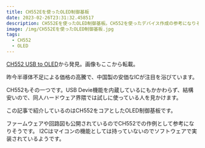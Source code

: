 ```yaml
---
title: CH552Eを使ったOLED制御基板
date: 2023-02-26T23:31:32.458517
description: CH552Eを使ったOLED制御基板。CH552を使ったデバイス作成の参考になりそう
image: /img/CH552Eを使ったOLED制御基板.jpg
tags:
  - CH552
  - OLED
---
```

[CH552 USB to OLED](https://hackaday.io/project/189077-ch552-usb-to-oled)から発見。画像もここから転載。

昨今半導体不足による価格の高騰で、中国製の安価なICが注目を浴びています。

CH552もその一つです。USB Devie機能を内蔵しているにもかかわらず、結構安いので、同人ハードウェア界隈では試しに使っている人を見かけます。

この記事で紹介しているのはCH552をコアとしたOLED制御基板です。

ファームウェアや回路図も公開されているのでCH552での作例として参考になりそうです。
I2Cはマイコンの機能としては持っていないのでソフトウェアで実装されているようです。



